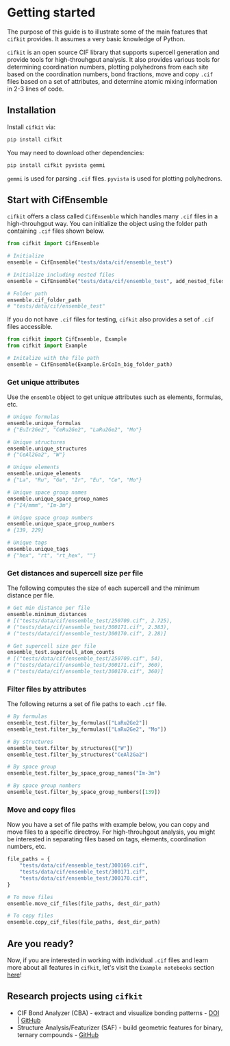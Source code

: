 # Getting started

The purpose of this guide is to illustrate some of the main features that `cifkit` provides. It assumes a very basic knowledge of Python.

`cifkit` is an open source CIF library that supports supercell generation and provide tools for high-throuhgput analysis. It also provides various tools for determining coordination numbers, plotting polyhedrons from each site based on the coordination numbers, bond fractions, move and copy `.cif` files based on a set of attributes, and determine atomic mixing information in 2-3 lines of code.

## Installation

Install `cifkit` via:

```bash
pip install cifkit
```

You may need to download other dependencies:

```bash
pip install cifkit pyvista gemmi
```

`gemmi` is used for parsing `.cif` files. `pyvista` is used for plotting polyhedrons.

## Start with CifEnsemble

`cifkit` offers a class called `CifEnsemble` which handles many `.cif` files in a high-throuhgput way. You can initialize the object using the folder path containing `.cif` files shown below.

```python
from cifkit import CifEnsemble

# Initialize
ensemble = CifEnsemble("tests/data/cif/ensemble_test")

# Initialize including nested files
ensemble = CifEnsemble("tests/data/cif/ensemble_test", add_nested_files=True)

# Folder path
ensemble.cif_folder_path
# "tests/data/cif/ensemble_test"

```

If you do not have `.cif` files for testing, `cifkit` also provides a set of `.cif` files accessible.

```python
from cifkit import CifEnsemble, Example
from cifkit import Example

# Initalize with the file path
ensemble = CifEnsemble(Example.ErCoIn_big_folder_path)
```

### Get unique attributes

Use the `ensemble` object to get unique attributes such as elements, formulas, etc.

```python
# Unique formulas
ensemble.unique_formulas
# {"EuIr2Ge2", "CeRu2Ge2", "LaRu2Ge2", "Mo"}

# Unique structures
ensemble.unique_structures
# {"CeAl2Ga2", "W"}

# Unique elements
ensemble.unique_elements
# {"La", "Ru", "Ge", "Ir", "Eu", "Ce", "Mo"}

# Unique space group names
ensemble.unique_space_group_names
# {"I4/mmm", "Im-3m"}

# Unique space group numbers
ensemble.unique_space_group_numbers
# {139, 229}

# Unique tags
ensemble.unique_tags
# {"hex", "rt", "rt_hex", ""}
```

### Get distances and supercell size per file

The following computes the size of each supercell and the minimum distance per file.

```python
# Get min distance per file
ensemble.minimum_distances
# [("tests/data/cif/ensemble_test/250709.cif", 2.725),
# ("tests/data/cif/ensemble_test/300171.cif", 2.383),
# ("tests/data/cif/ensemble_test/300170.cif", 2.28)]

# Get supercell size per file
ensemble_test.supercell_atom_counts
# [("tests/data/cif/ensemble_test/250709.cif", 54),
# ("tests/data/cif/ensemble_test/300171.cif", 360),
# ("tests/data/cif/ensemble_test/300170.cif", 360)]
```

### Filter files by attributes

The following returns a set of file paths to each `.cif` file.

```python
# By formulas
ensemble_test.filter_by_formulas(["LaRu2Ge2"])
ensemble_test.filter_by_formulas(["LaRu2Ge2", "Mo"])

# By structures
ensemble_test.filter_by_structures(["W"])
ensemble_test.filter_by_structures("CeAl2Ga2")

# By space group
ensemble_test.filter_by_space_group_names("Im-3m")

# By space group numbers
ensemble_test.filter_by_space_group_numbers([139])
```

### Move and copy files

Now you have a set of file paths with example below, you can copy and move files to a specific directroy. For high-throuhgout analysis, you might be interested in separating files based on tags, elements, coordination numbers, etc.

```python
file_paths = {
    "tests/data/cif/ensemble_test/300169.cif",
    "tests/data/cif/ensemble_test/300171.cif",
    "tests/data/cif/ensemble_test/300170.cif",
}

# To move files
ensemble.move_cif_files(file_paths, dest_dir_path)

# To copy files
ensemble.copy_cif_files(file_paths, dest_dir_path)
```

## Are you ready?

Now, if you are interested in working with individual `.cif` files and learn more about all features in `cifkit`, let's visit the `Example notebooks` section [here](https://bobleesj.github.io/cifkit/notebooks/00_Intro/)!

## Research projects using `cifkit`

- CIF Bond Analyzer (CBA) - extract and visualize bonding patterns - [DOI](https://doi.org/10.1016/j.jallcom.2023.173241) | [GitHub](https://github.com/bobleesj/cif-bond-analyzer)
- Structure Analysis/Featurizer (SAF) - build geometric features for binary, ternary compounds - [GitHub](https://github.com/bobleesj/structure-analyzer-featurizer)
